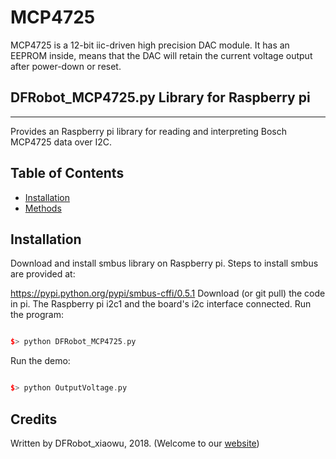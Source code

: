 # MCP4725
MCP4725 is a 12-bit iic-driven high precision DAC module. It has an EEPROM inside, means that the DAC will retain the current voltage output after power-down or reset.


## DFRobot_MCP4725.py Library for Raspberry pi
---------------------------------------------------------
Provides an Raspberry pi library for reading and interpreting Bosch MCP4725 data over I2C.
## Table of Contents

* [Installation](#installation)
* [Methods](#methods)
<snippet>
<content>

## Installation

Download and install smbus library on Raspberry pi. Steps to install smbus are provided at:

https://pypi.python.org/pypi/smbus-cffi/0.5.1 Download (or git pull) the code in pi. 
The Raspberry pi i2c1 and the board's i2c interface connected.
Run the program:

```cpp

$> python DFRobot_MCP4725.py

```

Run the demo:

```cpp

$> python OutputVoltage.py

```

## Credits

Written by DFRobot_xiaowu, 2018. (Welcome to our [website](https://www.dfrobot.com/))
